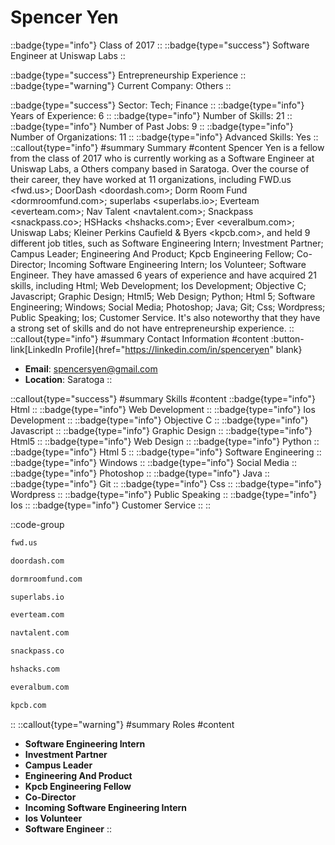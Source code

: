 # Spencer Yen
::badge{type="info"}
Class of 2017
::
::badge{type="success"}
Software Engineer at Uniswap Labs
::

::badge{type="success"}
Entrepreneurship Experience
::
::badge{type="warning"}
Current Company: Others
::

::badge{type="success"}
Sector: Tech; Finance
::
::badge{type="info"}
Years of Experience: 6
::
::badge{type="info"}
Number of Skills: 21
::
::badge{type="info"}
Number of Past Jobs: 9
::
::badge{type="info"}
Number of Organizations: 11
::
::badge{type="info"}
Advanced Skills: Yes
::
::callout{type="info"}
#summary
Summary
#content
Spencer Yen is a fellow from the class of 2017 who is currently working as a Software Engineer at Uniswap Labs, a Others company based in Saratoga. Over the course of their career, they have worked at 11 organizations, including FWD.us <fwd.us>; DoorDash <doordash.com>; Dorm Room Fund <dormroomfund.com>; superlabs <superlabs.io>; Everteam <everteam.com>; Nav Talent <navtalent.com>; Snackpass <snackpass.co>; HSHacks <hshacks.com>; Ever <everalbum.com>; Uniswap Labs; Kleiner Perkins Caufield & Byers <kpcb.com>, and held 9 different job titles, such as Software Engineering Intern; Investment Partner; Campus Leader; Engineering And Product; Kpcb Engineering Fellow; Co-Director; Incoming Software Engineering Intern; Ios Volunteer; Software Engineer. They have amassed 6 years of experience and have acquired 21 skills, including Html; Web Development; Ios Development; Objective C; Javascript; Graphic Design; Html5; Web Design; Python; Html 5; Software Engineering; Windows; Social Media; Photoshop; Java; Git; Css; Wordpress; Public Speaking; Ios; Customer Service. It's also noteworthy that they have a strong set of skills and do not have entrepreneurship experience.
::
::callout{type="info"}
#summary
Contact Information
#content
:button-link[LinkedIn Profile]{href="https://linkedin.com/in/spenceryen" blank}
- **Email**: spencersyen@gmail.com
- **Location**: Saratoga
::

::callout{type="success"}
#summary
Skills
#content
::badge{type="info"}
Html
::
::badge{type="info"}
Web Development
::
::badge{type="info"}
Ios Development
::
::badge{type="info"}
Objective C
::
::badge{type="info"}
Javascript
::
::badge{type="info"}
Graphic Design
::
::badge{type="info"}
Html5
::
::badge{type="info"}
Web Design
::
::badge{type="info"}
Python
::
::badge{type="info"}
Html 5
::
::badge{type="info"}
Software Engineering
::
::badge{type="info"}
Windows
::
::badge{type="info"}
Social Media
::
::badge{type="info"}
Photoshop
::
::badge{type="info"}
Java
::
::badge{type="info"}
Git
::
::badge{type="info"}
Css
::
::badge{type="info"}
Wordpress
::
::badge{type="info"}
Public Speaking
::
::badge{type="info"}
Ios
::
::badge{type="info"}
Customer Service
::
::

::code-group
```bash [FWD.us]
fwd.us
```
```bash [DoorDash]
doordash.com
```
```bash [Dorm Room Fund]
dormroomfund.com
```
```bash [superlabs]
superlabs.io
```
```bash [Everteam]
everteam.com
```
```bash [Nav Talent]
navtalent.com
```
```bash [Snackpass]
snackpass.co
```
```bash [HSHacks]
hshacks.com
```
```bash [Ever]
everalbum.com
```
```bash [Kleiner Perkins Caufield & Byers]
kpcb.com
```
::
::callout{type="warning"}
#summary
Roles
#content
- **Software Engineering Intern**
- **Investment Partner**
- **Campus Leader**
- **Engineering And Product**
- **Kpcb Engineering Fellow**
- **Co-Director**
- **Incoming Software Engineering Intern**
- **Ios Volunteer**
- **Software Engineer**
::

